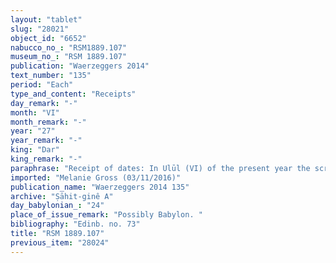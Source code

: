 ```yaml
---
layout: "tablet"
slug: "28021"
object_id: "6652"
nabucco_no_: "RSM1889.107"
museum_no_: "RSM 1889.107"
publication: "Waerzeggers 2014"
text_number: "135"
period: "Each"
type_and_content: "Receipts"
day_remark: "-"
month: "VI"
month_remark: "-"
year: "27"
year_remark: "-"
king: "Dar"
king_remark: "-"
paraphrase: "Receipt of dates: In Ulūl (VI) of the present year the scribe <strong>A</strong> receives from <strong>B<sub>1</sub></strong> 38 kor (6,840 l) of dates which <strong>B<sub>1</sub></strong> and <strong>B<sub>2</sub></strong> owe to him and the priest (<em>&scaron;ang&ucirc;</em>) of Sippar. It is the income from impost (<em>imittu</em>) of Darius 26<sup>th</sup> year for the treasury (<em>namkūru</em>) of &Scaron;ama&scaron; in Borsippa, in front of the gate (<em>abullu</em>), on the main road (<em>harrānu rab&icirc;tu</em>). 10 kor (1,800 l) out of the total sum were paid to <strong>C</strong> according to (<em>ak&icirc;</em>) the letter order (<em>&scaron;ipirtu</em>) of the two creditors. <strong>A</strong> returned (<em>t&acirc;ru</em>) the document (<em>&scaron;aṭāru</em>) according to which <strong>D</strong> guarantees (<em>pūtu na&scaron;&ucirc;</em>) for <strong>B<sub>1</sub></strong>. <strong>A</strong> did not receive dates from <strong>D</strong> on account of <strong>B<sub>1</sub></strong>. <strong>B<sub>1</sub></strong> has to return to <strong>A</strong> the letter order of the two creditors. Each party has taken a copy. 6 witnesses (including Iddin-Bēl/Ahhē-erība, aramaic scribe of the treasurer [<em>sēpiru &scaron;a ma&scaron;enni</em>]) and the scribe.<br /> &nbsp;<br /> <strong>A</strong> = Marduk-rēmanni/Bēl-uballiṭ//Ṣāhit-gin&ecirc;, <em>ṭup&scaron;arru</em> (scribe);<strong> B<sub>1</sub> </strong>= Ṭābia/Nab&ucirc;-ahhē-&scaron;ullim//Nūr-Papsukkal; <strong>B<sub>2</sub></strong> = Nab&ucirc;-lū-&scaron;ulum/&Scaron;ūqāya; <strong>C</strong> = Nab&ucirc;-&scaron;umu-ukīn/Nab&ucirc;-ēre&scaron;; <strong>D</strong> = Iddin-Bēt/[&ndash;]; Scribe = Zumbu/Ibāya//&Scaron;ama&scaron;-abāri<br /> &nbsp;"
imported: "Melanie Gross (03/11/2016)"
publication_name: "Waerzeggers 2014 135"
archive: "Ṣāhit-ginê A"
day_babylonian_: "24"
place_of_issue_remark: "Possibly Babylon. "
bibliography: "Edinb. no. 73"
title: "RSM 1889.107"
previous_item: "28024"
---
```

